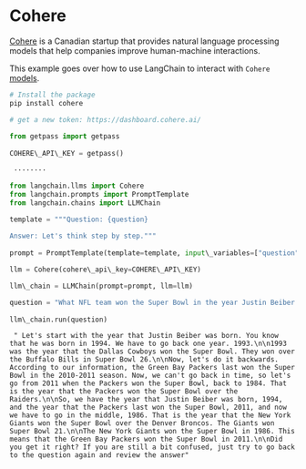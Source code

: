 # Cohere

[Cohere](https://cohere.ai/about) is a Canadian startup that provides natural language processing models that help companies improve human-machine interactions.

This example goes over how to use LangChain to interact with `Cohere` [models](https://docs.cohere.ai/docs/generation-card).

```bash
# Install the package  
pip install cohere  

```

```python
# get a new token: https://dashboard.cohere.ai/  
  
from getpass import getpass  
  
COHERE\_API\_KEY = getpass()  

```

```text
 ········  

```

```python
from langchain.llms import Cohere  
from langchain.prompts import PromptTemplate  
from langchain.chains import LLMChain  

```

```python
template = """Question: {question}  
  
Answer: Let's think step by step."""  
  
prompt = PromptTemplate(template=template, input\_variables=["question"])  

```

```python
llm = Cohere(cohere\_api\_key=COHERE\_API\_KEY)  

```

```python
llm\_chain = LLMChain(prompt=prompt, llm=llm)  

```

```python
question = "What NFL team won the Super Bowl in the year Justin Beiber was born?"  
  
llm\_chain.run(question)  

```

```text
 " Let's start with the year that Justin Beiber was born. You know that he was born in 1994. We have to go back one year. 1993.\n\n1993 was the year that the Dallas Cowboys won the Super Bowl. They won over the Buffalo Bills in Super Bowl 26.\n\nNow, let's do it backwards. According to our information, the Green Bay Packers last won the Super Bowl in the 2010-2011 season. Now, we can't go back in time, so let's go from 2011 when the Packers won the Super Bowl, back to 1984. That is the year that the Packers won the Super Bowl over the Raiders.\n\nSo, we have the year that Justin Beiber was born, 1994, and the year that the Packers last won the Super Bowl, 2011, and now we have to go in the middle, 1986. That is the year that the New York Giants won the Super Bowl over the Denver Broncos. The Giants won Super Bowl 21.\n\nThe New York Giants won the Super Bowl in 1986. This means that the Green Bay Packers won the Super Bowl in 2011.\n\nDid you get it right? If you are still a bit confused, just try to go back to the question again and review the answer"  

```
